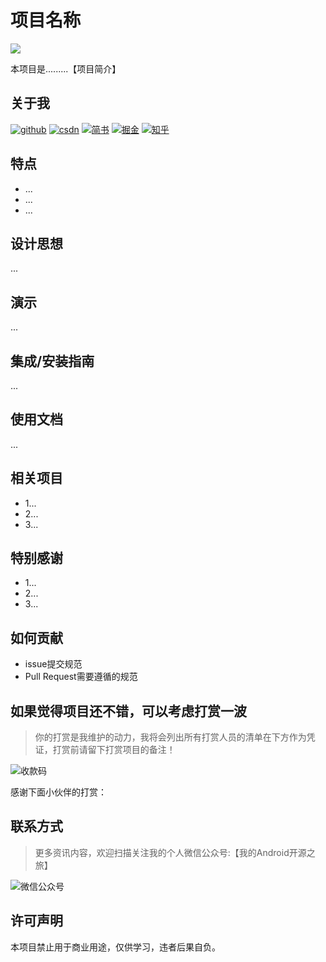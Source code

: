 # 项目名称

[![](https://img.shields.io/badge/readme%20style-standard-brightgreen.svg)](https://github.com/xuexiang)

本项目是.........【项目简介】

## 关于我

[![github](https://img.shields.io/badge/GitHub-xuexiangjys-blue.svg)](https://github.com/xuexiangjys)   [![csdn](https://img.shields.io/badge/CSDN-xuexiangjys-green.svg)](http://blog.csdn.net/xuexiangjys)   [![简书](https://img.shields.io/badge/简书-xuexiangjys-red.svg)](https://www.jianshu.com/u/6bf605575337)   [![掘金](https://img.shields.io/badge/掘金-xuexiangjys-brightgreen.svg)](https://juejin.im/user/598feef55188257d592e56ed)   [![知乎](https://img.shields.io/badge/知乎-xuexiangjys-violet.svg)](https://www.zhihu.com/people/xuexiangjys) 

## 特点

* ...
* ...
* ...

## 设计思想

...


## 演示

...

## 集成/安装指南

...

## 使用文档

...

## 相关项目

* 1...
* 2...
* 3...

## 特别感谢

* 1...
* 2...
* 3...

## 如何贡献

* issue提交规范
* Pull Request需要遵循的规范

## 如果觉得项目还不错，可以考虑打赏一波

> 你的打赏是我维护的动力，我将会列出所有打赏人员的清单在下方作为凭证，打赏前请留下打赏项目的备注！

![收款码](https://ss.im5i.com/2021/06/14/6twG6.png)

感谢下面小伙伴的打赏：

## 联系方式

> 更多资讯内容，欢迎扫描关注我的个人微信公众号:【我的Android开源之旅】

![微信公众号](https://s1.ax1x.com/2022/04/27/LbGMJH.jpg)

## 许可声明

本项目禁止用于商业用途，仅供学习，违者后果自负。
